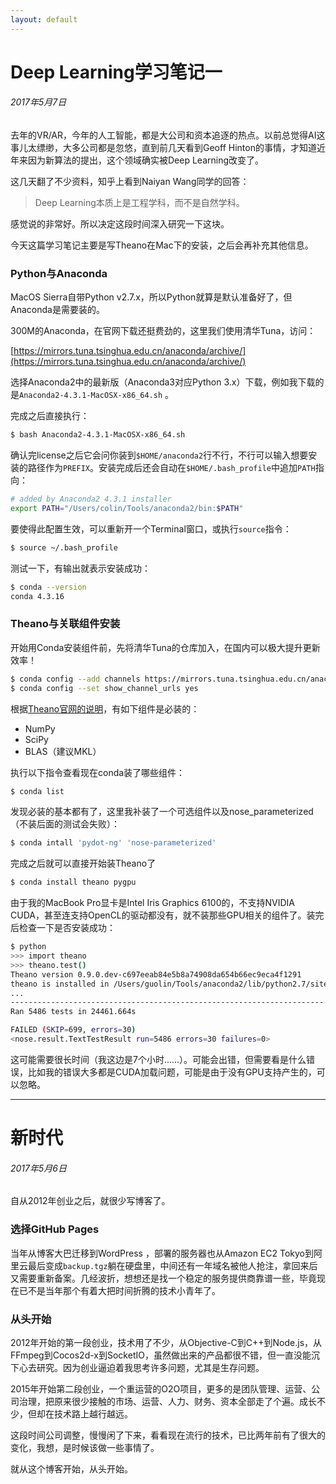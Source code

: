 ```yaml
---
layout: default
---
```


# Deep Learning学习笔记一

###### 2017年5月7日

去年的VR/AR，今年的人工智能，都是大公司和资本追逐的热点。以前总觉得AI这事儿太缥缈，大多公司都是忽悠，直到前几天看到Geoff Hinton的事情，才知道近年来因为新算法的提出，这个领域确实被Deep Learning改变了。

这几天翻了不少资料，知乎上看到Naiyan Wang同学的回答：

> Deep Learning本质上是工程学科，而不是自然学科。

感觉说的非常好。所以决定这段时间深入研究一下这块。

今天这篇学习笔记主要是写Theano在Mac下的安装，之后会再补充其他信息。

### Python与Anaconda

MacOS Sierra自带Python v2.7.x，所以Python就算是默认准备好了，但Anaconda是需要装的。

300M的Anaconda，在官网下载还挺费劲的，这里我们使用清华Tuna，访问：

[https://mirrors.tuna.tsinghua.edu.cn/anaconda/archive/](https://mirrors.tuna.tsinghua.edu.cn/anaconda/archive/)

选择Anaconda2中的最新版（Anaconda3对应Python 3.x）下载，例如我下载的是`Anaconda2-4.3.1-MacOSX-x86_64.sh` 。

完成之后直接执行：

```bash
$ bash Anaconda2-4.3.1-MacOSX-x86_64.sh
```

确认完license之后它会问你装到`$HOME/anaconda2`行不行，不行可以输入想要安装的路径作为`PREFIX`。安装完成后还会自动在`$HOME/.bash_profile`中追加`PATH`指向：

```bash
# added by Anaconda2 4.3.1 installer
export PATH="/Users/colin/Tools/anaconda2/bin:$PATH"
```

要使得此配置生效，可以重新开一个Terminal窗口，或执行`source`指令：

```bash
$ source ~/.bash_profile
```

测试一下，有输出就表示安装成功：

```bash
$ conda --version
conda 4.3.16
```

### Theano与关联组件安装

开始用Conda安装组件前，先将清华Tuna的仓库加入，在国内可以极大提升更新效率！

```bash
$ conda config --add channels https://mirrors.tuna.tsinghua.edu.cn/anaconda/pkgs/free/
$ conda config --set show_channel_urls yes
```

根据[Theano官网的说明](http://deeplearning.net/software/theano/install_macos.html)，有如下组件是必装的：

* NumPy
* SciPy
* BLAS（建议MKL）

执行以下指令查看现在conda装了哪些组件：

```bash
$ conda list
```

发现必装的基本都有了，这里我补装了一个可选组件以及nose_parameterized（不装后面的测试会失败）：

```bash
$ conda intall 'pydot-ng' 'nose-parameterized'
```

完成之后就可以直接开始装Theano了

```bash
$ conda install theano pygpu
```

由于我的MacBook Pro显卡是Intel Iris Graphics 6100的，不支持NVIDIA CUDA，甚至连支持OpenCL的驱动都没有，就不装那些GPU相关的组件了。装完后检查一下是否安装成功：
```bash
$ python
>>> import theano
>>> theano.test()
Theano version 0.9.0.dev-c697eeab84e5b8a74908da654b66ec9eca4f1291
theano is installed in /Users/guolin/Tools/anaconda2/lib/python2.7/site-packages/theano
...
----------------------------------------------------------------------
Ran 5486 tests in 24461.664s

FAILED (SKIP=699, errors=30)
<nose.result.TextTestResult run=5486 errors=30 failures=0>
```

这可能需要很长时间（我这边是7个小时……）。可能会出错，但需要看是什么错误，比如我的错误大多都是CUDA加载问题，可能是由于没有GPU支持产生的，可以忽略。

 

 

* * * *


# 新时代

###### 2017年5月6日

自从2012年创业之后，就很少写博客了。

### 选择GitHub Pages

当年从博客大巴迁移到WordPress ，部署的服务器也从Amazon EC2 Tokyo到阿里云最后变成`backup.tgz`躺在硬盘里，中间还有一年域名被他人抢注，拿回来后又需要重新备案。几经波折，想想还是找一个稳定的服务提供商靠谱一些，毕竟现在已不是当年那个有着大把时间折腾的技术小青年了。

### 从头开始

2012年开始的第一段创业，技术用了不少，从Objective-C到C++到Node.js，从FFmpeg到Cocos2d-x到SocketIO，虽然做出来的产品都很不错，但一直没能沉下心去研究。因为创业逼迫着我思考许多问题，尤其是生存问题。

2015年开始第二段创业，一个重运营的O2O项目，更多的是团队管理、运营、公司治理，把原来很少接触的市场、运营、人力、财务、资本全部走了个遍。成长不少，但却在技术路上越行越远。

这段时间公司调整，慢慢闲了下来，看看现在流行的技术，已比两年前有了很大的变化，我想，是时候该做一些事情了。

就从这个博客开始，从头开始。
